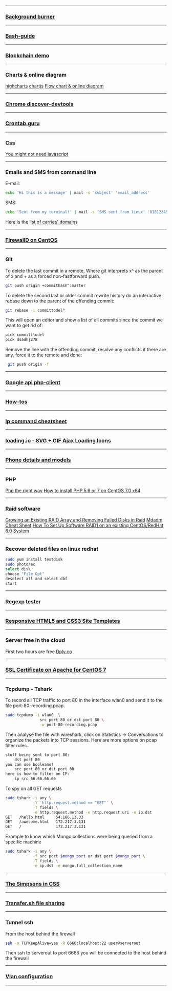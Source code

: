 * * *
### [Background burner](https://burner.bonanza.com/)
* * *
### [Bash-guide](https://github.com/Idnan/bash-guide)
* * *
### [Blockchain demo](https://anders.com/blockchain/)
* * *
### Charts & online diagram
[highcharts](https://www.highcharts.com/)
[chartjs](http://www.chartjs.org/)
[Flow chart & online diagram](https://www.draw.io/)
* * *
### [Chrome discover-devtools](http://discover-devtools.codeschool.com/)
* * *
### [Crontab.guru](https://crontab.guru/)
* * *
### Css
[You might not need javascript](http://youmightnotneedjs.com/)
* * *
### Emails and SMS from command line
E-mail:
```bash
echo 'Hi this is a message' | mail -s 'subject' 'email_address'
```
SMS:
```bash
echo 'Sent from my terminal!' | mail -s 'SMS sent from linux' '81812345678@vtext.com'
```
Here is the [list of carries' domains](https://en.wikipedia.org/wiki/SMS_gateway#Email_clients)
* * *
### [FirewallD on CentOS](https://www.linode.com/docs/security/firewalls/introduction-to-firewalld-on-centos)
* * *
### Git
To delete the last commit in a remote, Where git interprets x^ as the parent of x and + as a forced non-fastforward push.
```bash
git push origin +commithash^:master
```

To delete the second last or older commit
rewrite history do an interactive rebase down to the parent of the offending commit:
```bash
git rebase -i committodel^
```
This will open an editor and show a list of all commits since the commit we want to get rid of:
```bash
pick commititodel
pick dsadhj278
```
Remove the line with the offending commit, resolve any conflicts if there are any, force it to the remote and done:
```bash
 git push origin -f
```
* * *
### [Google api php-client](https://github.com/google/google-api-php-client)
* * *
### [How-tos](https://www.howtoforge.com/)
* * *
### [Ip command cheatsheet](https://access.redhat.com/articles/ip-command-cheat-sheet)
* * *
### [loading.io - SVG + GIF Ajax Loading Icons](https://loading.io/)
* * *
### [Phone details and models](http://www.gsmarena.com/)
* * *
### PHP
[Php the right way](http://www.phptherightway.com/)
[How to install PHP 5.6 or 7 on CentOS 7.0 x64](https://www.digitalocean.com/community/questions/how-to-install-php-5-6-on-centos-7-0-x64)
* * *
### Raid software
[Growing an Existing RAID Array and Removing Failed Disks in Raid](https://www.tecmint.com/grow-raid-array-in-linux/)
[Mdadm Cheat Sheet](http://www.ducea.com/2009/03/08/mdadm-cheat-sheet/)
[How To Set Up Software RAID1 on an existing CentOS/RedHat 6.0 System](https://www.howtoforge.com/how-to-create-a-raid1-setup-on-an-existing-centos-redhat-6.0-system)
* * *
### Recover deleted files on linux redhat
```bash
sudo yum install testdisk
sudo photorec
select disk
choose "File Opt"
deselect all and select dbf
start
```
* * *
### [Regexp tester](http://www.regexpal.com/)
* * *
### [Responsive HTML5 and CSS3 Site Templates](https://html5up.net/)
* * *
### Server free in the cloud
First two hours are free
[Dply.co](https://dply.co/)
* * *
### [SSL Certificate on Apache for CentOS 7](https://www.digitalocean.com/community/tutorials/how-to-create-an-ssl-certificate-on-apache-for-centos-7)
* * *
### Tcpdump - Tshark
To record all TCP traffic to port 80 in the interface wlan0 and send it to the file port-80-recording.pcap.
```bash
sudo tcpdump -i wlan0  \
               src port 80 or dst port 80 \
               -w port-80-recording.pcap
```
Then analyse the file with wireshark, click on Statistics -> Conversations to organize the packets into TCP sessions.
Here are more options on pcap filter rules.
```bash
stuff being sent to port 80:
    dst port 80
you can use booleans!
    src port 80 or dst port 80
here is how to filter on IP:
    ip src 66.66.66.66
```
To spy on all GET requests
```bash
sudo tshark -i any \
            -Y 'http.request.method == "GET"' \
            -T fields \
            -e http.request.method -e http.request.uri -e ip.dst
GET   /hello.html     54.186.13.33
GET   /awesome.html   172.217.3.131
GET   /               172.217.3.131
```
Example to know which Mongo collections were being queried from a specific machine
```bash
sudo tshark -i any \
            -f src port $mongo_port or dst port $mongo_port \
            -T fields \
            -e ip.dst -e mongo.full_collection_name
```
* * *
### [The Simpsons in CSS](http://pattle.github.io/simpsons-in-css/)
* * *
### [Transfer.sh file sharing](https://transfer.sh/)
* * *
### Tunnel ssh
From the host behind the firewall
```bash
ssh -o TCPKeepAlive=yes -R 6666:localhost:22 user@serverout
```
Then ssh to serverout to port 6666 you will be connected to the host behind the firewall
* * *
### [Vlan configuration](http://www.cristalab.com/videotutoriales/introduccion-a-vlan-c109064l/)
* * *
